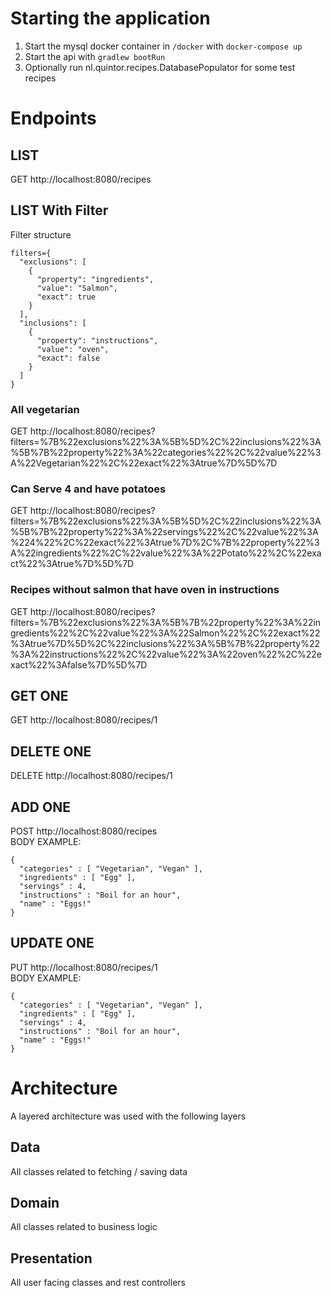 # Starting the application

1. Start the mysql docker container in `/docker` with `docker-compose up`
2. Start the api with `gradlew bootRun`
3. Optionally run nl.quintor.recipes.DatabasePopulator for some test recipes

# Endpoints
## LIST
GET http://localhost:8080/recipes

## LIST With Filter
Filter structure 
```
filters={
  "exclusions": [
    {
      "property": "ingredients",
      "value": "Salmon",
      "exact": true
    }
  ],
  "inclusions": [
    {
      "property": "instructions",
      "value": "oven",
      "exact": false
    }
  ]
}
```

### All vegetarian
GET http://localhost:8080/recipes?filters=%7B%22exclusions%22%3A%5B%5D%2C%22inclusions%22%3A%5B%7B%22property%22%3A%22categories%22%2C%22value%22%3A%22Vegetarian%22%2C%22exact%22%3Atrue%7D%5D%7D

### Can Serve 4 and have potatoes
GET http://localhost:8080/recipes?filters=%7B%22exclusions%22%3A%5B%5D%2C%22inclusions%22%3A%5B%7B%22property%22%3A%22servings%22%2C%22value%22%3A%224%22%2C%22exact%22%3Atrue%7D%2C%7B%22property%22%3A%22ingredients%22%2C%22value%22%3A%22Potato%22%2C%22exact%22%3Atrue%7D%5D%7D

### Recipes without salmon that have oven in instructions
GET http://localhost:8080/recipes?filters=%7B%22exclusions%22%3A%5B%7B%22property%22%3A%22ingredients%22%2C%22value%22%3A%22Salmon%22%2C%22exact%22%3Atrue%7D%5D%2C%22inclusions%22%3A%5B%7B%22property%22%3A%22instructions%22%2C%22value%22%3A%22oven%22%2C%22exact%22%3Afalse%7D%5D%7D


## GET ONE
GET http://localhost:8080/recipes/1

## DELETE ONE
DELETE http://localhost:8080/recipes/1

## ADD ONE
POST http://localhost:8080/recipes   
BODY EXAMPLE:
```
{
  "categories" : [ "Vegetarian", "Vegan" ],
  "ingredients" : [ "Egg" ],
  "servings" : 4,
  "instructions" : "Boil for an hour",
  "name" : "Eggs!"
}
```

## UPDATE ONE
PUT http://localhost:8080/recipes/1   
BODY EXAMPLE:
```
{
  "categories" : [ "Vegetarian", "Vegan" ],
  "ingredients" : [ "Egg" ],
  "servings" : 4,
  "instructions" : "Boil for an hour",
  "name" : "Eggs!"
}
```

# Architecture
A layered architecture was used with the following layers
## Data
All classes related to fetching / saving data

## Domain
All classes related to business logic

## Presentation
All user facing classes and rest controllers